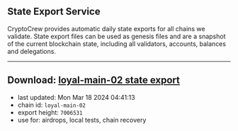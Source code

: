 ## State Export Service
CryptoCrew provides automatic daily state exports for all chains we validate. State export files can be used as genesis files and are a snapshot of the current blockchain state, including all validators, accounts, balances and delegations.

---
**Download: [loyal-main-02 state export](https://dl-eu2.ccvalidators.com/SERVICE/loyal/loyal-main-02_export_7006531.json)**
---

- last updated: Mon Mar 18 2024 04:41:13
- chain id: `loyal-main-02`
- export height: `7006531`
- use for: airdrops, local tests, chain recovery
